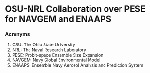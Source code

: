 # OSU-NRL Collaboration over PESE for NAVGEM and ENAAPS

### Acronyms
1) OSU: The Ohio State University
2) NRL: The Naval Research Laboratory
3) PESE: Probit-space Ensemble Size Expansion
4) NAVGEM: Navy Global Environmental Model
5) ENAAPS: Ensemble Navy Aerosol Analysis and Prediction System






